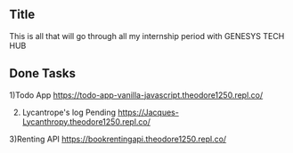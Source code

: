 ## Title
This is all that will go through all my internship period with GENESYS TECH HUB

## Done Tasks
1)Todo App 
https://todo-app-vanilla-javascript.theodore1250.repl.co/

2) Lycantrope's log Pending
https://Jacques-Lycanthropy.theodore1250.repl.co/

3)Renting API
https://bookrentingapi.theodore1250.repl.co/

  

